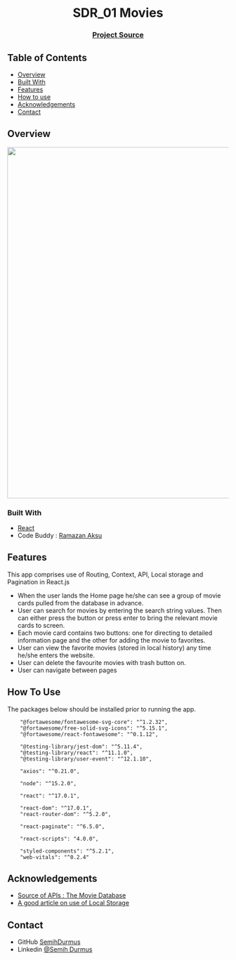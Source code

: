 <h1 align="center">SDR_01 Movies</h1>


<div align="center">
  <h3>
    <a href="https://github.com/SemihDurmus/SDR_01_Movies.git">
      Project Source
    </a>
 
  </h3>
</div>

<!-- TABLE OF CONTENTS -->

## Table of Contents

- [Overview](#overview)
- [Built With](#built-with)
- [Features](#features)
- [How to use](#how-to-use)
- [Acknowledgements](#acknowledgements)
- [Contact](#contact)

<!-- OVERVIEW -->

## Overview

<img src="src/assets/Movies.gif" width="800">

### Built With

<!-- This section should list any major frameworks that you built your project using. Here are a few examples.-->

- [React](https://reactjs.org/)
- Code Buddy : [Ramazan Aksu](https://github.com/raymondaksu)


## Features

This app comprises use of Routing, Context, API, Local storage and Pagination in React.js

- When the user lands the Home page he/she can see a group of movie cards pulled from the database in advance.
- User can search for movies by entering the search string values. Then can either press the button or press enter to bring the relevant movie cards to screen.
- Each movie card contains two buttons: one for directing to detailed information page and the other for adding the movie to favorites.
- User can view the favorite movies (stored in local history) any time he/she enters the website.
- User can delete the favourite movies with trash button on.
- User can navigate between pages 

## How To Use

The packages below should be installed prior to running the app. 

```
    "@fortawesome/fontawesome-svg-core": "^1.2.32",
    "@fortawesome/free-solid-svg-icons": "^5.15.1",
    "@fortawesome/react-fontawesome": "^0.1.12",
    
    "@testing-library/jest-dom": "^5.11.4",
    "@testing-library/react": "^11.1.0",
    "@testing-library/user-event": "^12.1.10",
    
    "axios": "^0.21.0",
    
    "node": "^15.2.0",
    
    "react": "^17.0.1",
    
    "react-dom": "^17.0.1",
    "react-router-dom": "^5.2.0",
    
    "react-paginate": "^6.5.0",
    
    "react-scripts": "4.0.0",

    "styled-components": "^5.2.1",
    "web-vitals": "^0.2.4"

```

## Acknowledgements

<!-- This section should list any articles or add-ons/plugins that helps you to complete the project. This is optional but it will help you in the future. For exmpale -->

- [Source of APIs : The Movie Database](https://www.themoviedb.org/)
- [A good article on use of Local Storage](https://www.robinwieruch.de/local-storage-react#introduction-to-local-storage)

## Contact

- GitHub [SemihDurmus](https://github.com/SemihDurmus)
- Linkedin [@Semih Durmus](https://www.linkedin.com/in/semih-durmus-0548751b7/)
